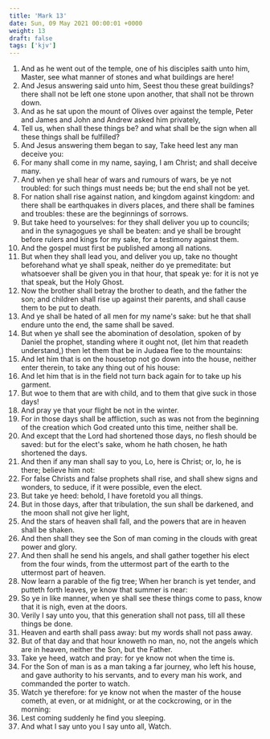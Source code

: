 ```yaml
---
title: 'Mark 13'
date: Sun, 09 May 2021 00:00:01 +0000
weight: 13
draft: false
tags: ['kjv'] 
---
```


1. And as he went out of the temple, one of his disciples saith unto him, Master, see what manner of stones and what buildings are here!
2. And Jesus answering said unto him, Seest thou these great buildings? there shall not be left one stone upon another, that shall not be thrown down.
3. And as he sat upon the mount of Olives over against the temple, Peter and James and John and Andrew asked him privately,
4. Tell us, when shall these things be? and what shall be the sign when all these things shall be fulfilled?
5. And Jesus answering them began to say, Take heed lest any man deceive you:
6. For many shall come in my name, saying, I am Christ; and shall deceive many.
7. And when ye shall hear of wars and rumours of wars, be ye not troubled: for such things must needs be; but the end shall not be yet.
8. For nation shall rise against nation, and kingdom against kingdom: and there shall be earthquakes in divers places, and there shall be famines and troubles: these are the beginnings of sorrows.
9. But take heed to yourselves: for they shall deliver you up to councils; and in the synagogues ye shall be beaten: and ye shall be brought before rulers and kings for my sake, for a testimony against them.
10. And the gospel must first be published among all nations.
11. But when they shall lead you, and deliver you up, take no thought beforehand what ye shall speak, neither do ye premeditate: but whatsoever shall be given you in that hour, that speak ye: for it is not ye that speak, but the Holy Ghost.
12. Now the brother shall betray the brother to death, and the father the son; and children shall rise up against their parents, and shall cause them to be put to death.
13. And ye shall be hated of all men for my name's sake: but he that shall endure unto the end, the same shall be saved.
14. But when ye shall see the abomination of desolation, spoken of by Daniel the prophet, standing where it ought not, (let him that readeth understand,) then let them that be in Judaea flee to the mountains:
15. And let him that is on the housetop not go down into the house, neither enter therein, to take any thing out of his house:
16. And let him that is in the field not turn back again for to take up his garment.
17. But woe to them that are with child, and to them that give suck in those days!
18. And pray ye that your flight be not in the winter.
19. For in those days shall be affliction, such as was not from the beginning of the creation which God created unto this time, neither shall be.
20. And except that the Lord had shortened those days, no flesh should be saved: but for the elect's sake, whom he hath chosen, he hath shortened the days.
21. And then if any man shall say to you, Lo, here is Christ; or, lo, he is there; believe him not:
22. For false Christs and false prophets shall rise, and shall shew signs and wonders, to seduce, if it were possible, even the elect.
23. But take ye heed: behold, I have foretold you all things.
24. But in those days, after that tribulation, the sun shall be darkened, and the moon shall not give her light,
25. And the stars of heaven shall fall, and the powers that are in heaven shall be shaken.
26. And then shall they see the Son of man coming in the clouds with great power and glory.
27. And then shall he send his angels, and shall gather together his elect from the four winds, from the uttermost part of the earth to the uttermost part of heaven.
28. Now learn a parable of the fig tree; When her branch is yet tender, and putteth forth leaves, ye know that summer is near:
29. So ye in like manner, when ye shall see these things come to pass, know that it is nigh, even at the doors.
30. Verily I say unto you, that this generation shall not pass, till all these things be done.
31. Heaven and earth shall pass away: but my words shall not pass away.
32. But of that day and that hour knoweth no man, no, not the angels which are in heaven, neither the Son, but the Father.
33. Take ye heed, watch and pray: for ye know not when the time is.
34. For the Son of man is as a man taking a far journey, who left his house, and gave authority to his servants, and to every man his work, and commanded the porter to watch.
35. Watch ye therefore: for ye know not when the master of the house cometh, at even, or at midnight, or at the cockcrowing, or in the morning:
36. Lest coming suddenly he find you sleeping.
37. And what I say unto you I say unto all, Watch.
